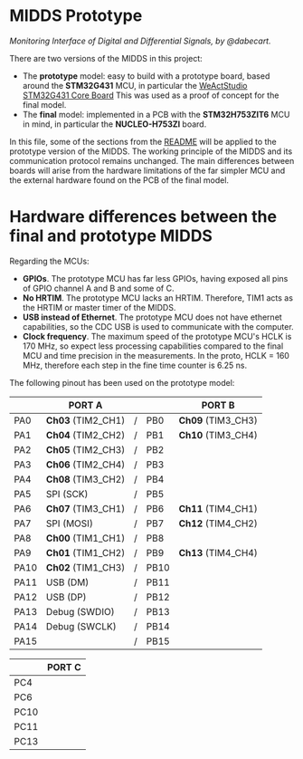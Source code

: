 # MIDDS Prototype
*Monitoring Interface of Digital and Differential Signals, by @dabecart.*

There are two versions of the MIDDS in this project: 
- The **prototype** model: easy to build with a prototype board, based around the **STM32G431** MCU, in particular the [WeActStudio STM32G431 Core Board](https://github.com/WeActStudio/WeActStudio.STM32G431CoreBoard) This was used as a proof of concept for the final model.
- The **final** model: implemented in a PCB with the **STM32H753ZIT6** MCU in mind, in particular the **NUCLEO-H753ZI** board.

In this file, some of the sections from the [README](docs\README.md) will be applied to the prototype version of the MIDDS. The working principle of the MIDDS and its communication protocol remains unchanged. The main differences between boards will arise from the hardware limitations of the far simpler MCU and the external hardware found on the PCB of the final model.

# Hardware differences between the final and prototype MIDDS

Regarding the MCUs:

- **GPIOs**. The prototype MCU has far less GPIOs, having exposed all pins of GPIO channel A and B and some of C.
- **No HRTIM**. The prototype MCU lacks an HRTIM. Therefore, TIM1 acts as the HRTIM or master timer of the MIDDS. 
- **USB instead of Ethernet**. The prototype MCU does not have ethernet capabilities, so the CDC USB is used to communicate with the computer.
- **Clock frequency**. The maximum speed of the prototype MCU's HCLK is 170 MHz, so expect less processing capabilities compared to the final MCU and time precision in the measurements. In the proto, HCLK = 160 MHz, therefore each step in the fine time counter is 6.25 ns. 

The following pinout has been used on the prototype model:

|      | **PORT A**                 |     |      | **PORT B**               |
| ---  | ---                        | --- | ---  | ---                      |
| PA0  | **Ch03** (TIM2_CH1)        | /   | PB0  | **Ch09** (TIM3_CH3)      |
| PA1  | **Ch04** (TIM2_CH2)        | /   | PB1  | **Ch10** (TIM3_CH4)      |
| PA2  | **Ch05** (TIM2_CH3)        | /   | PB2  |                          |
| PA3  | **Ch06** (TIM2_CH4)        | /   | PB3  |                          |
| PA4  | **Ch08** (TIM3_CH2)        | /   | PB4  |                          |
| PA5  | SPI (SCK)                  | /   | PB5  |                          |
| PA6  | **Ch07** (TIM3_CH1)        | /   | PB6  | **Ch11** (TIM4_CH1)      |
| PA7  | SPI (MOSI)                 | /   | PB7  | **Ch12** (TIM4_CH2)      |
| PA8  | **Ch00** (TIM1_CH1)        | /   | PB8  |                          |
| PA9  | **Ch01** (TIM1_CH2)        | /   | PB9  | **Ch13** (TIM4_CH4)      |
| PA10 | **Ch02** (TIM1_CH3)        | /   | PB10 |                          |
| PA11 | USB (DM)                   | /   | PB11 |                          |
| PA12 | USB (DP)                   | /   | PB12 |                          |
| PA13 | Debug (SWDIO)              | /   | PB13 |                          |
| PA14 | Debug (SWCLK)              | /   | PB14 |                          |
| PA15 |                            | /   | PB15 |                          |

|      | **PORT C**                 |
| ---  | ---                        | 
| PC4  |                            |
| PC6  |                            |
| PC10 |                            |
| PC11 |                            |
| PC13 |                            |